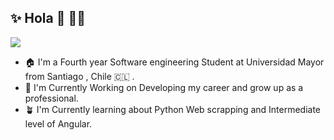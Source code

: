 ## ✨ Hola 👋 🧑‍💻 
<img  src="./Githubmd.svg">

- 🏠  I'm a Fourth year Software engineering Student at Universidad Mayor from Santiago , Chile 🇨🇱 .
- 🔭  I'm Currently Working on Developing my career and grow up as a professional.
- 🪴  I'm Currently learning about Python Web scrapping and Intermediate level of Angular.

